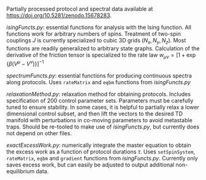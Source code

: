 Partially processed protocol and spectral data available at https://doi.org/10.5281/zenodo.15678283.  

*isingFuncts.py*: essential functions for analysis with the Ising function. All functions work for arbitrary numbers of spins. Treatment of two-spin couplings $J$ is currently specialized to cubic 3D grids $(N_x, N_y, N_z)$. Most functions are readily generalized to arbitrary state graphs. Calculation of the derivative of the friction tensor is specialized to the rate law $w_{\mu\nu} = \left[1 + \exp\left\lbrace \beta (V^\mu - V^\nu) \right\rbrace \right]^{-1}$  

*spectrumFuncts.py*: essential functions for producing continuous spectra along protocols. Uses `rateMatrix` and `eqbm` functions from *isingFuncts.py* 

*relaxationMethod.py*: relaxation method for obtaining protocols. Includes specification of 200 control parameter sets. Parameters must be carefully tuned to ensure stability. In some cases, it is helpful to partially relax a lower dimensional control subset, and then lift the vectors to the desired TD manifold with perturbations in co-moving parameters to avoid metastable traps. Should be re-tooled to make use of *isingFuncts.py*, but currently does not depend on other files. 

*exactExcessWork.py*: numerically integrate the master equation to obtain the excess work as a function of protocol durations $\tau$. Uses `setSpinSystem`, `rateMatrix`, `eqbm` and `gradient` functions from *isingFuncts.py*. Currently only saves excess work, but can easily be adjusted to output additional non-equilibrium data. 
